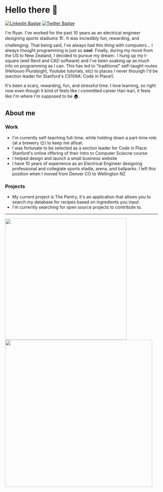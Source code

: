 # Hello there 👋
[![Linkedin Badge](https://img.shields.io/badge/-LinkedIn-blue?style=flat-square&logo=Linkedin&logoColor=white&link=https://www.linkedin.com/in/ryan-heitmann/)](https://www.linkedin.com/in/ryan-heitmann/)
[![Twitter Badge](https://img.shields.io/badge/-Twitter-1DA1F2?style=flat-square&logo=Twitter&logoColor=white&link=https://twitter.com/HeitmannRyan)](https://twitter.com/HeitmannRyan)

I'm Ryan. I've worked for the past 10 years as an electrical engineer designing sports stadiums :building_construction:. It was incredibly fun, rewarding, and challenging. That being said, I've always had this *thing* with computers... I always thought programming is just so **cool**. Finally, during my move from the US to New Zealand, I decided to pursue my dream:. I hung up my t-square (well Revit and CAD software) and I've been soaking up as much info on programming as I can. This has led to "traditional" self-taught routes (Helloooo Pluralsight, Youtube tutorials, etc) to places I never thouogh I'd be (section leader for Stanford's CS106A: Code in Place!). 

It's been a scary, rewarding, fun, and stressful time. I love learning, so right now even though it kind of feels like I committed career Hari-kari, it feels like I'm where I'm supposed to be :house:.

## About me
### Work
* I'm currently self-teaching full-time, while holding down a part-time role (at a brewery :wink:) to keep me afloat.
* I was fortunate to be selected as a section leader for Code in Place: Stanford's online offering of their Intro to Computer Sciecne course
* I helped design and launch a small business website
* I have 10 years of experience as an Electrical Engineer designing professional and collegiate sports stadia, arena, and ballparks. I left this position when I moved from Denver CO to Wellington NZ

### Projects
* My current project is The Pantry, it's an application that allows you to search my database for recipes based on ingredients you input.
* I'm currently searching for open source projects to contribute to.

---
<img margin="0" width="400px" align="left" src="https://github-readme-stats.vercel.app/api/top-langs/?username=ryhmann&hide=css,html&layout=compact" />
<img width="485px" align="left" src="https://github-readme-stats.vercel.app/api?username=ryhmann&theme=default&count_private=true&show_icons=true" /> 


